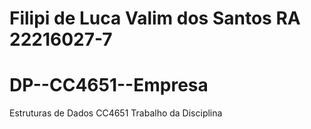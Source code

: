 # Filipi de Luca Valim dos Santos RA 22216027-7


# DP--CC4651--Empresa
Estruturas de Dados CC4651 Trabalho da Disciplina


